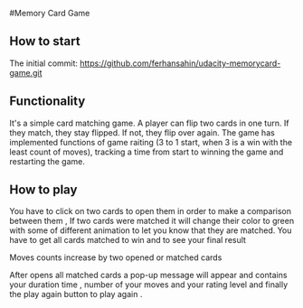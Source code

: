 #Memory Card Game

## How to start

The initial commit: https://github.com/ferhansahin/udacity-memorycard-game.git

## Functionality

It's a simple card matching game. A player can flip two cards in one turn. If they match, they stay flipped. If not, they flip over again.
The game has implemented functions of game raiting (3 to 1 start, when 3 is a win with the least count of moves), tracking a time from start to winning the game and restarting the game.

## How to play

You have to click on two cards to open them in order to make a comparison between them , If two cards were matched it will change their color to green with some of different animation to let you know that they are matched. You have to get all cards matched to win and to see your final result

Moves counts increase by two opened or matched cards

After opens all matched cards a pop-up message will appear and contains your duration time , number of your moves and your rating level and finally the play again button to play again .